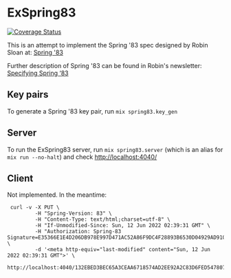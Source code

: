 # ExSpring83
[![Coverage Status](https://coveralls.io/repos/github/davemenninger/exspring83/badge.svg?branch=main)](https://coveralls.io/github/davemenninger/exspring83?branch=main)

This is an attempt to implement the Spring '83 spec designed by Robin Sloan at: [Spring '83](https://github.com/robinsloan/spring-83-spec/blob/main/draft-20220609.md)

Further description of Spring '83 can be found in Robin's newsletter: [Specifying Spring ‘83](https://www.robinsloan.com/lab/specifying-spring-83/)

## Key pairs

To generate a Spring '83 key pair, run `mix spring83.key_gen`

## Server

To run the ExSpring83 server, run `mix spring83.server` (which is an alias for `mix run --no-halt`) and check [http://localhost:4040/](http://localhost:4040/)

## Client

Not implemented.  In the meantime:

```
 curl -v -X PUT \
         -H "Spring-Version: 83" \
         -H "Content-Type: text/html;charset=utf-8" \
         -H "If-Unmodified-Since: Sun, 12 Jun 2022 02:39:31 GMT" \
         -H "Authorization: Spring-83 Signature=E35366E1E4D206DB978E997D471AC52A86F9DC4F28893B6530D04929AD9102A866789C3DBE7F221C88D76CDA4553E57F6E7024608906736EDBF229583F1DBE05" \
         -d '<meta http-equiv="last-modified" content="Sun, 12 Jun 2022 02:39:31 GMT">' \
         http://localhost:4040/132EBED3BEC65A3CEAA6718574AD2EE92A2C83D6FED547807E7DC9492624F31F
           
```
